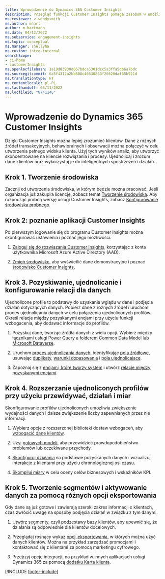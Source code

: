 ```yaml
---
title: Wprowadzenie do Dynamics 365 Customer Insights
description: Przegląd funkcji Customer Insights pomaga zasobom w umożliwianiu szybkiego rozpoczęcia pracy.
ms.reviewer: v-wendysmith
ms.author: mhart
author: m-hartmann
ms.date: 04/12/2022
ms.subservice: engagement-insights
ms.topic: conceptual
ms.manager: shellyha
ms.custom: intro-internal
searchScope:
- ci-home
- customerInsights
ms.openlocfilehash: 1a19d83930d667bdca5301dcc5a3ffa5db6a7bdc
ms.sourcegitcommit: 6a5f4312a2bb808c40830863f26620daf65b921d
ms.translationtype: HT
ms.contentlocale: pl-PL
ms.lasthandoff: 05/11/2022
ms.locfileid: "8741146"
---
```

# <a name="get-started-with-dynamics-365-customer-insights"></a>Wprowadzenie do Dynamics 365 Customer Insights

Dzięki Customer Insights można lepiej zrozumieć klientów. Dane z różnych źródeł transakcyjnych, behawioralnych i obserwacji można połączyć w celu utworzenia pełnego widoku klienta. Użyj tych wyników analiz, aby utworzyć skoncentrowane na kliencie rozwiązania i procesy. Ujednolicaj i zrozum dane klientów oraz wykorzystaj je do inteligentnych spostrzeżeń i działań.

## <a name="step-1-create-an-environment"></a>Krok 1. Tworzenie środowiska

Zacznij od utworzenia środowiska, w którym będzie można pracować. Jeśli organizacja już zakupiła licencję, zobacz temat [Tworzenie środowiska](create-environment.md). Aby rozpocząć próbną wersję usługi Customer Insights, zobacz [Konfigurowanie środowiska próbnego](trial-signup.md).

## <a name="step-2-explore-customer-insights"></a>Krok 2: poznanie aplikacji Customer Insights

Po pierwszym logowanie się do programu Customer Insights można skonfigurować ustawienia i poznać jego możliwości.

1. [Zaloguj się do rozwiązania Customer Insights](https://home.ci.ai.dynamics.com), korzystając z konta użytkownika Microsoft Azure Active Directory (AAD).

1. [Zmień środowisko](manage-environments.md#switch-environments), aby wyświetlić dane demonstracyjne i poznać [środowisko Customer Insights](home.md).

## <a name="step-3-ingest-unify-and-set-up-relationships-for-your-data"></a>Krok 3. Pozyskiwanie, ujednolicanie i konfigurowanie relacji dla danych

Ujednolicone profile to podstawy do uzyskania wglądu w dane i podjęcia działań dotyczących danych. Pobierz dane z różnych źródeł i uruchom proces ujednolicania danych w celu połączenia ujednoliconych profilów. Określ relacje między pozyskanymi encjami przy użyciu funkcji wzbogacenia, aby dodawać informacje do profilów.

1. Pozyskuj dane, tworząc źródła danych z wielu opcji. Wybierz między [łącznikami usługi Power Query](connect-power-query.md) a [folderem Common Data Model](connect-common-data-model.md) lub [Microsoft Dataverse](connect-dataverse-managed-lake.md). 

1. Uruchom [proces ujednolicania danych](data-unification.md), identyfikując [pola źródłowe](map-entities.md), usuwając [duplikaty](remove-duplicates.md), [warunki dopasowania](match-entities.md) i [pola ujednolicające](merge-entities.md).

1. Zapoznaj się z [encjami, które tworzy system](entities.md) i utwórz [relacje między pozyskanymi encjami](relationships.md).

## <a name="step-4-enhance-unified-profiles-with-predictions-activities-and-measures"></a>Krok 4. Rozszerzanie ujednoliconych profilów przy użyciu przewidywać, działań i miar

Skonfigurowanie profilów ujednoliconych umożliwia zwiększenie wydajności danych i dalsze zwiększenie liczby zapewnianych przez nie informacji.

1. Wybierz opcje z rozszerzonej biblioteki dostaw wzbogaceń, aby [wzbogacić dane klientów](enrichment-hub.md).

1. Użyj [gotowych modeli](predictions-overview.md), aby przewidzieć prawdopodobieństwo problemów lub oczekiwane przychody.

1. [Skonfiguruj działania](activities.md) na podstawie pozyskanych danych i wizualizuj interakcje z klientami przy użyciu chronologicznej osi czasu.

1. [Skompiluj miary](measures.md) w celu oceny celów biznesowych i wskaźników KPI.

## <a name="step-5-create-segments-and-activate-data-through-various-export-options"></a>Krok 5. Tworzenie segmentów i aktywowanie danych za pomocą różnych opcji eksportowania

Gdy dane są już gotowe i zawierają szeroki zakres informacji o klientach, czas zwrócić uwagę na sposoby podjęcia działań w związku z tym danymi.

1. [Utwórz segmenty](segments.md), czyli podzestawy bazy klientów, aby upewnić się, że działania są odpowiednie dla klientów docelowych.

1. Przeglądaj rosnący wykaz [opcji eksportowania](export-destinations.md), w których można użyć danych klientów. Można na przykład zarządzać promocjami i kontaktować się z klientami za pomocą marketingu cyfrowego.

1. Przejrzyj opcje integracji, na przykład w innych aplikacjach usługi Dynamics 365 za pomocą [dodatku Karta klienta](customer-card-add-in.md).  


[!INCLUDE [footer-include](includes/footer-banner.md)]

